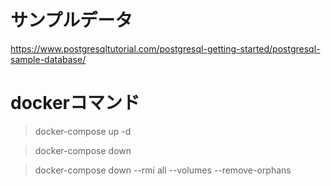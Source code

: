 # サンプルデータ
https://www.postgresqltutorial.com/postgresql-getting-started/postgresql-sample-database/

# dockerコマンド
> docker-compose up -d

> docker-compose down

> docker-compose down --rmi all --volumes --remove-orphans
